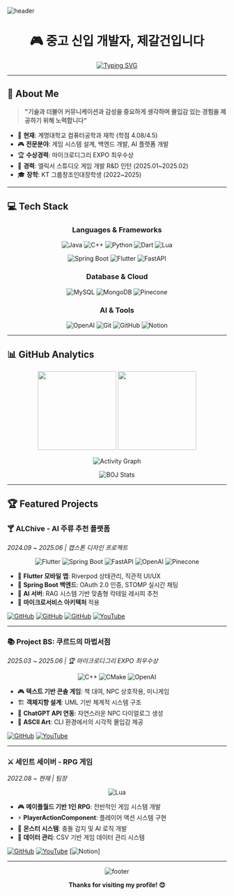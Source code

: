 ![header](https://capsule-render.vercel.app/api?type=waving&color=gradient&customColorList=0,2,2,5,30&height=300&section=header&text=test&fontSize=50&fontColor=ffffff)

<div align="center">

# 🎮 중고 신입 개발자, 제갈건입니다

[![Typing SVG](https://readme-typing-svg.herokuapp.com?font=Fira+Code&pause=1000&color=2E9EF7&center=true&vCenter=true&width=435&lines=Game+System+Developer;Backend+Developer;Full+Stack+Developer;Always+Learning+New+Things)](https://git.io/typing-svg)

</div>

---

## 🚀 About Me

> **"기술과 더불어 커뮤니케이션과 감성을 중요하게 생각하며 몰입감 있는 경험을 제공하기 위해 노력합니다"**

- 🎯 **현재**: 계명대학교 컴퓨터공학과 재학 (학점 4.08/4.5)
- 🎮 **전문분야**: 게임 시스템 설계, 백엔드 개발, AI 플랫폼 개발
- 🏆 **수상경력**: 마이크로디그리 EXPO 최우수상
- 💼 **경력**: 엘릭서 스튜디오 게임 개발 R&D 인턴 (2025.01~2025.02)
- 🎓 **장학**: KT 그룹창조인대장학생 (2022~2025)

---

## 💻 Tech Stack

<div align="center">

### Languages & Frameworks
![Java](https://img.shields.io/badge/Java-ED8B00?style=for-the-badge&logo=openjdk&logoColor=white)
![C++](https://img.shields.io/badge/C++-00599C?style=for-the-badge&logo=c%2B%2B&logoColor=white)
![Python](https://img.shields.io/badge/Python-3776AB?style=for-the-badge&logo=python&logoColor=white)
![Dart](https://img.shields.io/badge/Dart-0175C2?style=for-the-badge&logo=dart&logoColor=white)
![Lua](https://img.shields.io/badge/Lua-2C2D72?style=for-the-badge&logo=lua&logoColor=white)

![Spring Boot](https://img.shields.io/badge/Spring_Boot-6DB33F?style=for-the-badge&logo=spring-boot&logoColor=white)
![Flutter](https://img.shields.io/badge/Flutter-02569B?style=for-the-badge&logo=flutter&logoColor=white)
![FastAPI](https://img.shields.io/badge/FastAPI-009688?style=for-the-badge&logo=fastapi&logoColor=white)

### Database & Cloud
![MySQL](https://img.shields.io/badge/MySQL-4479A1?style=for-the-badge&logo=mysql&logoColor=white)
![MongoDB](https://img.shields.io/badge/MongoDB-4EA94B?style=for-the-badge&logo=mongodb&logoColor=white)
![Pinecone](https://img.shields.io/badge/Pinecone-000000?style=for-the-badge&logo=pinecone&logoColor=white)

### AI & Tools
![OpenAI](https://img.shields.io/badge/OpenAI-412991?style=for-the-badge&logo=openai&logoColor=white)
![Git](https://img.shields.io/badge/Git-F05032?style=for-the-badge&logo=git&logoColor=white)
![GitHub](https://img.shields.io/badge/GitHub-181717?style=for-the-badge&logo=github&logoColor=white)
![Notion](https://img.shields.io/badge/Notion-000000?style=for-the-badge&logo=notion&logoColor=white)

</div>

---

## 📊 GitHub Analytics

<div align="center">
  <img height="180em" src="https://github-readme-stats.vercel.app/api?username=henac-geon&show_icons=true&theme=tokyonight&include_all_commits=true&count_private=true"/>
  <img height="180em" src="https://github-readme-stats.vercel.app/api/top-langs/?username=henac-geon&layout=compact&langs_count=8&theme=tokyonight"/>
</div>

<div align="center">

![Activity Graph](https://github-readme-activity-graph.vercel.app/graph?username=henac-geon&theme=tokyo-night)


![BOJ Stats](https://mazassumnida.wtf/api/v2/generate_badge?boj=jegal_geon)

</div>

---

## 🏆 Featured Projects

### 🍸 ALChive - AI 주류 추천 플랫폼
*2024.09 ~ 2025.06 | 캡스톤 디자인 프로젝트*

<div align="center">

![Flutter](https://img.shields.io/badge/Flutter-02569B?style=flat-square&logo=flutter&logoColor=white)
![Spring Boot](https://img.shields.io/badge/Spring_Boot-6DB33F?style=flat-square&logo=spring-boot&logoColor=white)
![FastAPI](https://img.shields.io/badge/FastAPI-009688?style=flat-square&logo=fastapi&logoColor=white)
![OpenAI](https://img.shields.io/badge/OpenAI-412991?style=flat-square&logo=openai&logoColor=white)
![Pinecone](https://img.shields.io/badge/Pinecone-000000?style=flat-square&logo=pinecone&logoColor=white)

</div>

- 📱 **Flutter 모바일 앱**: Riverpod 상태관리, 직관적 UI/UX
- 🔐 **Spring Boot 백엔드**: OAuth 2.0 인증, STOMP 실시간 채팅
- 🤖 **AI 서버**: RAG 시스템 기반 맞춤형 칵테일 레시피 추천
- 🎯 **마이크로서비스 아키텍처** 적용

[![GitHub](https://img.shields.io/badge/Frontend-181717?style=for-the-badge&logo=github&logoColor=white)](https://github.com/henac-geon/alchive_front)
[![GitHub](https://img.shields.io/badge/Backend-181717?style=for-the-badge&logo=github&logoColor=white)](https://github.com/henac-geon/alchive_back)
[![GitHub](https://img.shields.io/badge/AI_Server-181717?style=for-the-badge&logo=github&logoColor=white)](https://github.com/henac-geon/alchive_ai_server)
[![YouTube](https://img.shields.io/badge/Demo-FF0000?style=for-the-badge&logo=youtube&logoColor=white)](https://youtu.be/RnfwJ3rg4Hs)

---

### 📚 Project BS: 쿠르드의 마법서점
*2025.03 ~ 2025.06 | 🏆 마이크로디그리 EXPO 최우수상*

<div align="center">

![C++](https://img.shields.io/badge/C++-00599C?style=flat-square&logo=c%2B%2B&logoColor=white)
![CMake](https://img.shields.io/badge/CMake-064F8C?style=flat-square&logo=cmake&logoColor=white)
![OpenAI](https://img.shields.io/badge/ChatGPT-412991?style=flat-square&logo=openai&logoColor=white)

</div>

- 🎮 **텍스트 기반 콘솔 게임**: 책 대여, NPC 상호작용, 미니게임
- 🏗️ **객체지향 설계**: UML 기반 체계적 시스템 구조
- 🤖 **ChatGPT API 연동**: 자연스러운 NPC 다이얼로그 생성
- 🎨 **ASCII Art**: CLI 환경에서의 시각적 몰입감 제공

[![GitHub](https://img.shields.io/badge/Repository-181717?style=for-the-badge&logo=github&logoColor=white)](https://github.com/henac-geon/Project-BS)
[![YouTube](https://img.shields.io/badge/Demo-FF0000?style=for-the-badge&logo=youtube&logoColor=white)](https://youtu.be/B90QArCYViQ)

---

### ⚔️ 세인트 세이버 - RPG 게임
*2022.08 ~ 현재 | 팀장*

<div align="center">

![Lua](https://img.shields.io/badge/Lua-2C2D72?style=flat-square&logo=lua&logoColor=white)

</div>

- 🎮 **메이플월드 기반 1인 RPG**: 전반적인 게임 시스템 개발
- ⚡ **PlayerActionComponent**: 플레이어 액션 시스템 구현
- 👾 **몬스터 시스템**: 충돌 감지 및 AI 로직 개발
- 💾 **데이터 관리**: CSV 기반 게임 데이터 관리 시스템

[![GitHub](https://img.shields.io/badge/Repository-181717?style=for-the-badge&logo=github&logoColor=white)](https://github.com/henac-geon/saintsavior)
[![YouTube](https://img.shields.io/badge/Demo-FF0000?style=for-the-badge&logo=youtube&logoColor=white)](https://youtu.be/wfPhetOps5M)
[![Notion](https://buly.kr/4xY9ymZ)]

---

<div align="center">

![footer](https://capsule-render.vercel.app/api?type=waving&color=gradient&customColorList=0,2,2,5,30&height=150&section=footer)

**Thanks for visiting my profile! 😊**

</div>
